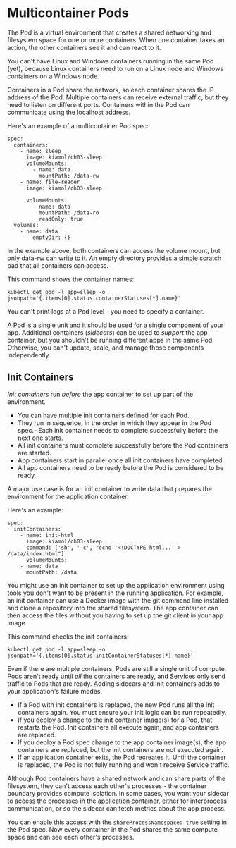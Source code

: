 # Multicontainer Pods

The Pod is a virtual environment that creates a shared networking and filesystem space for one or more containers. When one container takes an action, the other containers see it and can react to it.

You can't have Linux and Windows containers running in the same Pod (yet), because Linux containers need to run on a Linux node and Windows containers on a Windows node.

Containers in a Pod share the network, so each container shares the IP address of the Pod. Multiple containers can receive external traffic, but they need to listen on different ports. Containers within the Pod can communicate using the localhost address.

Here's an example of a multicontainer Pod spec:

```
spec:
  containers:
    - name: sleep
      image: kiamol/ch03-sleep
      volumeMounts:
        - name: data
          mountPath: /data-rw
    - name: file-reader
      image: kiamol/ch03-sleep

      volumeMounts:
        - name: data
          mountPath: /data-ro
          readOnly: true
  volumes:
    - name: data
        emptyDir: {}

```

In the example above, both containers can access the volume mount, but only data-rw can write to it. An empty directory provides a simple scratch pad that all containers can access.

This command shows the container names:

```
kubectl get pod -l app=sleep -o jsonpath='{.items[0].status.containerStatuses[*].name}'
```

You can't print logs at a Pod level - you need to specify a container.

A Pod is a single unit and it should be used for a single component of your app. Additional containers (*sidecars*) can be used to *support* the app container, but you shouldn't be running different apps in the same Pod. Otherwise, you can't update, scale, and manage those components independently.

## Init Containers

*Init containers* run *before* the app container to set up part of the environment.

- You can have multiple init containers defined for each Pod.
- They run in sequence, in the order in which they appear in the Pod spec.- Each init container needs to complete successfully before the next one starts.
- All init containers must complete successfully before the Pod containers are started.
- App containers start in parallel once all init containers have completed.
- All app containers need to be ready before the Pod is considered to be ready.

A major use case is for an init container to write data that prepares the environment for the application container.

Here's an example:

```
spec:
  initContainers:
    - name: init-html
      image: kiamol/ch03-sleep
      command: ['sh', '-c', "echo '<!DOCTYPE html...' > /data/index.html"]
      volumeMounts:
    - name: data
      mountPath: /data
```

You might use an init container to set up the application environment using tools you don't want to be present in the running application. For example, an init container can use a Docker image with the git command line installed and clone a repository into the shared filesystem. The app container can then access the files without you having to set up the git client in your app image.

This command checks the init containers:

```
kubectl get pod -l app=sleep -o jsonpath='{.items[0].status.initContainerStatuses[*].name}'
```

Even if there are multiple containers, Pods are still a single unit of compute. Pods aren't ready until *all* the containers are ready, and Services only send traffic to Pods that are ready. Adding sidecars and init containers adds to your application's failure modes.

- If a Pod with init containers is replaced, the new Pod runs all the init containers again. You must ensure your init logic can be run repeatedly.
- If you deploy a change to the init container image(s) for a Pod, that restarts the Pod. Init containers all execute again, and app containers are replaced.
- If you deploy a Pod spec change to the app container image(s), the app containers are replaced, but the init containers are not executed again.
- If an application container exits, the Pod recreates it. Until the container is replaced, the Pod is not fully running and won't receive Service traffic.

Although Pod containers have a shared network and can share parts of the filesystem, they can't access each other's processes - the container boundary provides compute isolation. In some cases, you want your sidecar to access the processes in the application container, either for interprocess communication, or so the sidecar can fetch metrics about the app process.

You can enable this access with the `shareProcessNamespace: true` setting in the Pod spec. Now every container in the Pod shares the same compute space and can see each other's processes.






